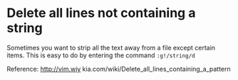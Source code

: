 # Delete all lines not containing a string

Sometimes you want to strip all the text away from a file except certain items. This is easy to do by entering the command `:g!/string/d`

Reference: http://vim.wiy kia.com/wiki/Delete_all_lines_containing_a_pattern
